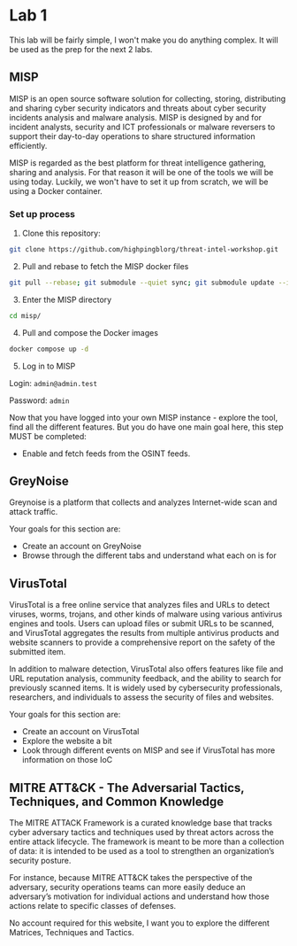 # Lab 1

This lab will be fairly simple, I won't make you do anything complex. It will be used as the prep for the next 2 labs.

## MISP

MISP is an open source software solution for collecting, storing, distributing and sharing cyber security indicators and threats about cyber security incidents analysis and malware analysis. MISP is designed by and for incident analysts, security and ICT professionals or malware reversers to support their day-to-day operations to share structured information efficiently.

MISP is regarded as the best platform for threat intelligence gathering, sharing and analysis. For that reason it will be one of the tools we will be using today. Luckily, we won't have to set it up from scratch, we will be using a Docker container.

### Set up process

1. Clone this repository:
```sh
git clone https://github.com/highpingblorg/threat-intel-workshop.git
```
2. Pull and rebase to fetch the MISP docker files

```sh 
git pull --rebase; git submodule --quiet sync; git submodule update --init --recursive --jobs 10
```
3. Enter the MISP directory
```sh
cd misp/
```
4. Pull and compose the Docker images
```sh 
docker compose up -d
```
5. Log in to MISP

Login: `admin@admin.test`

Password: `admin`

Now that you have logged into your own MISP instance - explore the tool, find all the different features. But you do have one main goal here, this step MUST be completed:

- Enable and fetch feeds from the OSINT feeds.

## GreyNoise

Greynoise is a platform that collects and analyzes Internet-wide scan and attack traffic. 

Your goals for this section are:

- Create an account on GreyNoise
- Browse through the different tabs and understand what each on is for

## VirusTotal

VirusTotal is a free online service that analyzes files and URLs to detect viruses, worms, trojans, and other kinds of malware using various antivirus engines and tools. Users can upload files or submit URLs to be scanned, and VirusTotal aggregates the results from multiple antivirus products and website scanners to provide a comprehensive report on the safety of the submitted item.

In addition to malware detection, VirusTotal also offers features like file and URL reputation analysis, community feedback, and the ability to search for previously scanned items. It is widely used by cybersecurity professionals, researchers, and individuals to assess the security of files and websites.

Your goals for this section are:

- Create an account on VirusTotal
- Explore the website a bit
- Look through different events on MISP and see if VirusTotal has more information on those IoC

## MITRE ATT&CK - The Adversarial Tactics, Techniques, and Common Knowledge

The MITRE ATTACK Framework is a curated knowledge base that tracks cyber adversary tactics and techniques used by threat actors across the entire attack lifecycle. The framework is meant to be more than a collection of data: it is intended to be used as a tool to strengthen an organization’s security posture.

For instance, because MITRE ATT&CK takes the perspective of the adversary, security operations teams can more easily deduce an adversary’s motivation for individual actions and understand how those actions relate to specific classes of defenses.

No account required for this website, I want you to explore the different Matrices, Techniques and Tactics.
